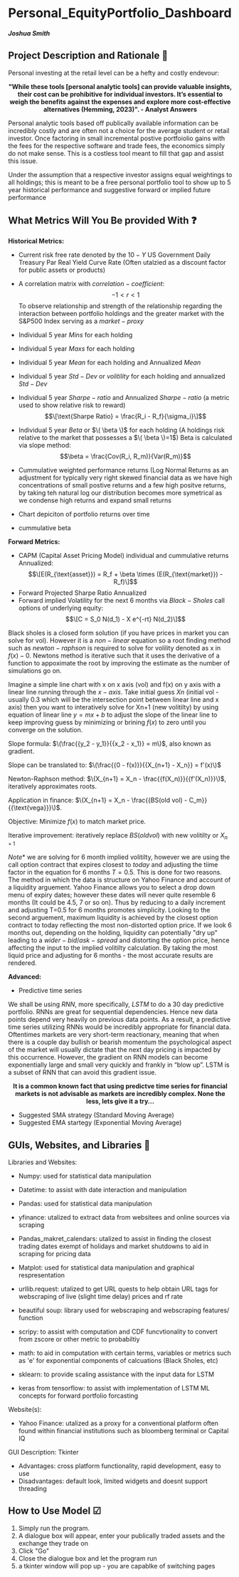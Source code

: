 # Personal_EquityPortfolio_Dashboard
##### Joshua Smith 
## Project Description and Rationale &#x1F4D3;
Personal investing at the retail level can be a hefty and costly endevour:
<p align="center">
  <b>"While these tools [personal analytic tools] can provide valuable insights, their cost can be prohibitive for individual investors. It’s essential to weigh the benefits against the expenses and explore more cost-effective alternatives (Hemming, 2023)". - Analyst Answers</b>
</p>

Personal analytic tools based off publically available information can be incredibly costly and are often not a choice for the average student or retail investor. Once factoring in small incremental postive portfoiolio gains with the fees for the respective software and trade fees,  the economics simply do not make sense. This is a costless tool meant to fill that gap and assist this issue.

Under  the assumption that a respective investor assigns equal weightings to all holdings; this is meant to be a free personal portfolio tool to show up to 5 year historical performance and suggestive forward or implied future performance

## What Metrics Will You Be provided With &#x2753;
<p align="left">
  <b>Historical Metrics: </b>
</p>

* Current risk free rate denoted by the $10-Y$ US Government Daily Treasury Par Real Yield Curve Rate (Often utalzied as a discount factor for public assets or products)
* A correlation matrix with $correlation-coefficient$: $$-1 < r < 1$$ To observe relationship and strength of the relationship regarding the interaction between portfolio holdings and the greater market with the S&P500 Index serving as a $market-proxy$
* Individual 5 year $Mins$ for each holding
* Individual 5 year $Maxs$ for each holding
* Individual 5 year $Mean$ for each holding  and Annualized $Mean$
* Individual 5 year $Std-Dev$ or $volitility$ for each holding and annualized $Std-Dev$
* Individual 5 year $Sharpe-ratio$ and Annualized $Sharpe-ratio$ (a metric used to show relative risk to reward) $$\[\text{Sharpe Ratio} = \frac{R_i - R_f}{\sigma_i}\]$$
* Individual 5 year $Beta$ or $\( \beta \)$ for each holding (A holdings risk relative to the market that possesses a $\( \beta \)=1$)
  Beta is calculated via slope method:
  $$\beta = \frac{Cov(R_i, R_m)}{Var(R_m)}$$

* Cummulative weighted performance returns (Log Normal Returns as an adjustment for typically very right skewed financial data as we have high concentrations of small postive returns and a few high positve returns, by taking teh natural log our distribution becomes more symetrical as we condense high returns and expand small returns
* Chart depiciton of portfolio returns over time
* cummulative beta

<p align="left">
  <b>Forward Metrics: </b>
</p>

* CAPM (Capital Asset Pricing Model) individual and cummulative returns Annualized: $$\[E(R_{\text{asset}}) = R_f + \beta \times (E(R_{\text{market}}) - R_f)\]$$
* Forward Projected Sharpe Ratio Annualized
* Forward implied Volatility for the next 6 months via $Black-Sholes$ call options of underlying equity: $$\[C = S_0 N(d_1) - X e^{-rt} N(d_2)\]$$

Black sholes is a closed form solution (if you have prices in market you can solve for vol). However it is a $non-linear$ equation so a root finding method such as $newton-raphson$ is required to solve for volility denoted as x in $f(x)-0$. Newtons method is iterative such that it uses the derivative of a function to appoximate the root by improving the estimate as the number of simulations go on.

Imagine a simple line chart with x on x axis (vol) and f(x) on y axis with a linear line running through the $x-axis$. Take initial guess $Xn$ (initial vol - usually 0.3 which will be the intersection point between linear line and x axis) then you want to interatively solve for Xn+1 (new volitilty) by using equation of linear line $y=mx+b$ to adjust the slope of the linear line to keep improving guess by minimizing or brining $f(x)$ to zero until you converge on the solution.

Slope formula: $\(\frac{{y_2 - y_1}}{{x_2 - x_1}} = m\)$, also known as gradient.

Slope can be translated to: $\(\frac{{0 - f(x)}}{{X_{n+1} - X_n}} = f'(x)\)$

Newton-Raphson method: $\(X_{n+1} = X_n - \frac{{f(X_n)}}{{f'(X_n)}}\)$, iteratively approximates roots.

Application in finance: $\(X_{n+1} = X_n - \frac{{BS(old vol) - C_m}}{{\text{vega}}}\)$.

Objective: Minimize $f(x)$ to match market price.

Iterative improvement: iteratively replace ${BS(old vol)}$ with new volitilty or $X_{n+1}$

$Note*$ we are solving for 6 month implied volitilty, however we are using the call option contract that expires closest to $today$ and adjusting the tiime factor in the equation for 6 months $T=0.5$. This is done for two reasons. The method in which the data is structure on Yahoo Finance and account of a liquidity arguement. Yahoo Finance allows you to select a drop down menu of expiry dates; however these dates will never quite resemble 6 months (It could be 4.5, 7 or so on). Thus by reducing to a daily increment and adjusting T=0.5 for 6 months promotes simplicity. Looking to the second arguement, maximum liquidity is achieved by the closest option contract to today reflecting the most non-distorted option price. If we look 6 months out, depending on the holding, liquidity can potentially "dry up" leading to a $wider-bid/ask-spread$ and distorting the option price, hence affecting the input to the implied volitilty calculation. By taking the most liquid price and adjusting for 6 months - the most accurate results are rendered. 

<p align="left">
  <b>Advanced: </b>
</p>

* Predictive time series

We shall be using $RNN$, more specifically, $LSTM$ to do a 30 day predictive portfolio. RNNs are great for sequential dependencies. Hence new data points depend very heavily on previous data points. As a result, a predictive time series utilizing RNNs would be incredibly appropriate for financial data. Oftentimes markets are very short-term reactionary, meaning that when there is a couple day bullish or bearish momentum the psychological aspect of the market will usually dictate that the next day pricing is impacted by this occurrence. However, the gradient on RNN models can become exponentially large and small very quickly and frankly in “blow up”. LSTM is a subset of RNN that can avoid this gradient issue.

<p align="center">
  <b>It is a common known fact that using predictve time series for financial markets is not advisable as markets are incredibly complex. None the less, lets give it a try...</b>
</p>

* Suggested SMA strategy (Standard Moving Average)
* Suggested EMA startegy (Exponential Moving Average)

## GUIs, Websites, and Libraries &#x1F4F6;
Libraries and Websites: 

* Numpy: used for statistical data manipulation

* Datetime: to assist with date interaction and manipulation

* Pandas: used for statistical data manipulation

* yfinance: utalized to extract data from websitees and online sources via scraping

* Pandas_makret_calendars: utalized to assist in finding the closest trading dates exempt of holidays and market shutdowns to aid in scraping for pricing data

* Matplot: used for statistical data manipulation and graphical respresentation

* urllib.request: utalized to get URL quests to help obtain URL tags for webscraping of live (slight time delay) prices and rf rate

* beautiful soup: library used for webscraping and webscraping features/ function

* scripy: to assist with computation and CDF funcvtionality to convert from zscore or other metric to probabiltiy 

* math: to aid in computation with certain terms, variables or metrics such as 'e' for exponential components of calcuations (Black Sholes, etc)

* sklearn: to provide scaling assistance with the input data for LSTM

* keras from tensorflow: to assist with implementation of LSTM ML concepts for forward portfolio forcasting

Website(s):

* Yahoo Finance: utalized as a proxy for a conventional platform often found within financial institutions such as bloomberg terminal or Capital IQ

GUI Description: Tkinter

* Advantages: cross platform functionality, rapid development, easy to use
* Disadvantages: default look, limited widgets and doesnt support threading


## How to Use Model &#x2611;

1. Simply run the program.
2. A dialogue box will appear, enter your publically traded assets and the exchange they trade on
3. Click "Go"
4. Close the dialogue box and let the program run
5. a tkinter window will pop up - you are capablke of switching pages



